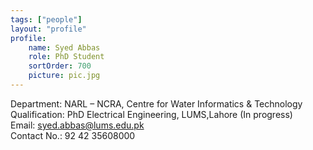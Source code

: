 ```yaml
---
tags: ["people"]
layout: "profile"
profile:
    name: Syed Abbas
    role: PhD Student
    sortOrder: 700
    picture: pic.jpg
---
```


Department: NARL – NCRA, Centre for Water Informatics & Technology  
Qualification: PhD Electrical Engineering, LUMS,Lahore (In progress)  
Email: syed.abbas@lums.edu.pk  
Contact No.: 92 42 35608000  
